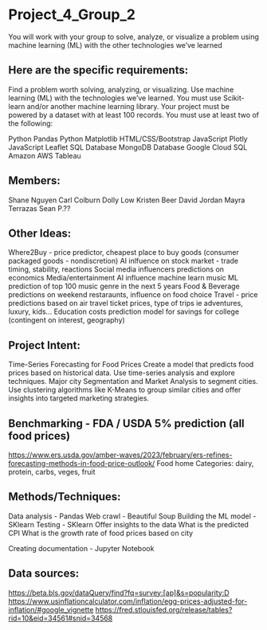 # Project_4_Group_2
You will work with your group to solve, analyze, or visualize a problem using machine learning (ML) with the other technologies we’ve learned

## Here are the specific requirements:
Find a problem worth solving, analyzing, or visualizing.
Use machine learning (ML) with the technologies we’ve learned.
You must use Scikit-learn and/or another machine learning library.
Your project must be powered by a dataset with at least 100 records.
You must use at least two of the following:

Python Pandas
Python Matplotlib
HTML/CSS/Bootstrap
JavaScript Plotly
JavaScript Leaflet
SQL Database
MongoDB Database
Google Cloud SQL
Amazon AWS
Tableau

## Members:
Shane Nguyen
Carl Colburn
Dolly Low
Kristen Beer
David Jordan
Mayra Terrazas
Sean P.??

## Other Ideas:
Where2Buy - price predictor, cheapest place to buy goods (consumer packaged goods - nondiscretion)
AI inlfuence on stock market - trade timing, stability, reactions
Social media influencers predictions on economics
Media/entertainment AI influence machine learn music 
ML prediction of top 100 music genre in the next 5 years
Food & Beverage predictions on weekend restaraunts, influence on food choice 
Travel - price predictions based on air travel ticket prices, type of trips ie adventures, luxury, kids... 
Education costs prediction model for savings for college (contingent on interest, geography)

## Project Intent:
Time-Series Forecasting for Food Prices
Create a model that predicts food prices based on historical data. Use time-series analysis and explore techniques. Major city Segmentation and Market Analysis to segment cities. Use clustering algorithms like K-Means to group similar cities and offer insights into targeted marketing strategies.

## Benchmarking - FDA / USDA 5% prediction (all food prices)
https://www.ers.usda.gov/amber-waves/2023/february/ers-refines-forecasting-methods-in-food-price-outlook/
Food home 
Categories: dairy, protein, carbs, veges, fruit

## Methods/Techniques:

Data analysis - Pandas
Web crawl - Beautiful Soup
Building the ML model - SKlearn
Testing - SKlearn
Offer insights to the data
    What is the predicted CPI
    What is the growth rate of food prices based on city


Creating documentation - Jupyter Notebook

## Data sources:
https://beta.bls.gov/dataQuery/find?fq=survey:[ap]&s=popularity:D
https://www.usinflationcalculator.com/inflation/egg-prices-adjusted-for-inflation/#google_vignette
https://fred.stlouisfed.org/release/tables?rid=10&eid=34561#snid=34568

